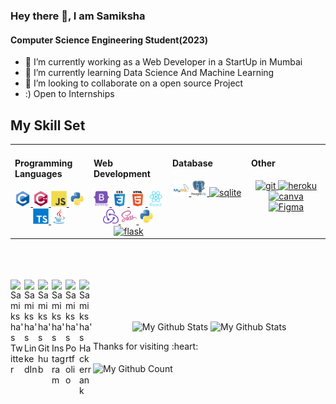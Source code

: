 ### Hey there 👋, I am Samiksha
#### Computer Science Engineering Student(2023)
- 🔭 I’m currently working as a Web Developer in a StartUp in Mumbai
- 🌱 I’m currently learning Data Science And Machine Learning
- 👯 I’m looking to collaborate on a open source Project
- :)  Open to Internships

<!--
**Samiksha-Pansare/Samiksha-Pansare** is a ✨ _special_ ✨ repository because its `README.md` (this file) appears on your GitHub profile.

Here are some ideas to get you started:

### 🔭 I’m currently working as a Web Developer
### 🌱 I’m currently learning Data Science And Machine Learning
- 👯 I’m looking to collaborate on ...
- 🤔 I’m looking for help with ...
- 💬 Ask me about ...
- 📫 How to reach me: ...
- 😄 Pronouns: ...
- ⚡ Fun fact: ...
-->

## My Skill Set  
<table><tr><td valign="top" width="25%">

#### Programming Languages  
<div align="center">  
<a href="https://www.cprogramming.com/" target="_blank"> <img src="https://raw.githubusercontent.com/devicons/devicon/master/icons/c/c-original.svg" alt="c" width="25" height="25"/> </a>
<a href="https://www.w3schools.com/cpp/" target="_blank"> <img src="https://raw.githubusercontent.com/devicons/devicon/master/icons/cplusplus/cplusplus-original.svg" alt="cplusplus" width="25" height="25"/> </a>
<a href="https://developer.mozilla.org/en-US/docs/Web/JavaScript" target="_blank"> <img src="https://raw.githubusercontent.com/devicons/devicon/master/icons/javascript/javascript-original.svg" alt="javascript" width="25" height="25"/> </a>
<a href="https://www.python.org" target="_blank"> <img src="https://raw.githubusercontent.com/devicons/devicon/master/icons/python/python-original.svg" alt="python" width="25" height="25"/> </a>
<a href="https://www.typescriptlang.org/" target="_blank"> <img src="https://raw.githubusercontent.com/devicons/devicon/master/icons/typescript/typescript-original.svg" alt="typescript" width="25" height="25"/> </a>
 <a href="https://www.java.com/en/" target="_blank"> <img src="https://raw.githubusercontent.com/devicons/devicon/master/icons/java/java-original.svg" alt="c" width="25" height="25"/> </a>
</div>
</td><td valign="top" width="25%">

#### Web Development   
<div align="center">
<a href="https://getbootstrap.com" target="_blank"> <img src="https://raw.githubusercontent.com/devicons/devicon/master/icons/bootstrap/bootstrap-plain-wordmark.svg" alt="bootstrap" width="25" height="25"/> </a>
<a href="https://www.w3schools.com/css/" target="_blank"> <img src="https://raw.githubusercontent.com/devicons/devicon/master/icons/css3/css3-original-wordmark.svg" alt="css3" width="25" height="25"/> </a>
<a href="https://www.w3.org/html/" target="_blank"> <img src="https://raw.githubusercontent.com/devicons/devicon/master/icons/html5/html5-original-wordmark.svg" alt="html5" width="25" height="25"/> </a>
<a href="https://reactjs.org/" target="_blank"> <img src="https://raw.githubusercontent.com/devicons/devicon/master/icons/react/react-original-wordmark.svg" alt="react" width="25" height="25"/> </a>
<a href="https://redux.js.org" target="_blank"> <img src="https://raw.githubusercontent.com/devicons/devicon/master/icons/redux/redux-original.svg" alt="redux" width="25" height="25"/> </a>
<a href="https://sass-lang.com" target="_blank"> <img src="https://raw.githubusercontent.com/devicons/devicon/master/icons/sass/sass-original.svg" alt="sass" width="25" height="25"/> </a>
 <a href="https://www.python.org" target="_blank"> <img src="https://raw.githubusercontent.com/devicons/devicon/master/icons/python/python-original.svg" alt="python" width="25" height="25"/> </a>
<a href="https://flask.palletsprojects.com/" target="_blank"> <img src="https://www.vectorlogo.zone/logos/pocoo_flask/pocoo_flask-icon.svg" alt="flask" width="25" height="25"/> </a>
</div>

</td>
 <td valign="top" width="25%">

#### Database
<div align="center">  
<a href="https://www.mysql.com/" target="_blank"> <img src="https://raw.githubusercontent.com/devicons/devicon/master/icons/mysql/mysql-original-wordmark.svg" alt="mysql" width="25" height="25"/> </a>
<a href="https://www.postgresql.org" target="_blank"> <img src="https://raw.githubusercontent.com/devicons/devicon/master/icons/postgresql/postgresql-original-wordmark.svg" alt="postgresql" width="25" height="25"/> </a>
<a href="https://www.sqlite.org/" target="_blank"> <img src="https://www.vectorlogo.zone/logos/sqlite/sqlite-icon.svg" alt="sqlite" width="25" height="25"/> </a>
</div>
</td><td valign="top" width="25%">

#### Other  
<div align="center">
  <a href="https://git-scm.com/" target="_blank"> <img src="https://www.vectorlogo.zone/logos/git-scm/git-scm-icon.svg" alt="git" width="25" height="25"/> </a>
  <a href="https://heroku.com" target="_blank"> <img src="https://www.vectorlogo.zone/logos/heroku/heroku-icon.svg" alt="heroku" width="25" height="25"/>
  <a href="https://heroku.com" target="_blank"> <img src="https://www.vectorlogo.zone/logos/canva/canva-icon.svg" alt="canva" width="25" height="25"/>
  <a href="https://heroku.com" target="_blank"> <img src="https://www.vectorlogo.zone/logos/figma/figma-icon.svg" alt="Figma" width="25" height="25"/>
</div>

</td></tr>

</table>  
<br/>
 <br>
 <br>
 <a href="https://twitter.com/PansareSamiksha?s=09">
  <img align="left" alt="Samiksha's Twitter" width="22px" src="https://cdn.jsdelivr.net/npm/simple-icons@v3/icons/twitter.svg" />
</a>
<a href="https://www.linkedin.com/in/samiksha-pansare">
  <img align="left" alt="Samiksha's LinkedIn" width="22px" src="https://cdn.jsdelivr.net/npm/simple-icons@v3/icons/linkedin.svg" />
</a>
<a href="https://github.com/Samiksha-Pansare/Samiksha-Pansare">
  <img align="left" alt="Samiksha's Github" width="22px" src="https://cdn.jsdelivr.net/npm/simple-icons@v3/icons/github.svg" />
</a>
<a href="https://www.instagram.com/samiksha_pansare/">
  <img align="left" alt="Samiksha's Instagram" width="22px" src="https://cdn.jsdelivr.net/npm/simple-icons@v3/icons/instagram.svg" />
</a>
<a href="https://samiksha-pansare.github.io/Samiksha--Pansare/">
  <img align="left" alt="Samiksha's Portfolio" width="22px" src="https://cdn.jsdelivr.net/npm/simple-icons@3.13.0/icons/superuser.svg" />
</a>
<a href="https://www.hackerrank.com/pansaresamiksha">
  <img align="left" alt="Samiksha's Hackerrank" width="22px" background="#ffffff" src="https://cdn.jsdelivr.net/npm/simple-icons@v3/icons/hackerrank.svg" />
</a>
<br><br>
<!-- [Samiksha's github stats](https://github-readme-stats.vercel.app/api?username=samiksha-pansare&hide=["issues"]&show_icons=true) -->
<br>
<!-- <img align="center" src="https://github-readme-stats.vercel.app/api/top-langs/?username=samiksha-pansare&theme=tokyonight&hide=dart"> -->
 <p align="center">
<img align="center" src="https://github-readme-stats.vercel.app/api/top-langs/?username=Samiksha-Pansare&layout=compact&theme=radical" alt="My Github Stats">
<img align="center" src="https://github-readme-stats.vercel.app/api?username=Samiksha-Pansare&&show_icons=true&theme=radical&count_private=true&include_all_commits=true" alt="My Github Stats">
</p>
Thanks for visiting :heart:
 <br><br>
<img align="center" src="https://profile-counter.glitch.me/Samiksha-Pansare/count.svg" alt="My Github Count">

